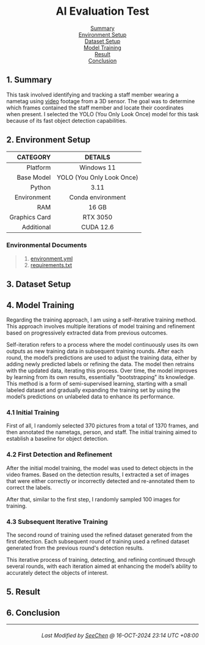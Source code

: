 <div align=center>

# AI Evaluation Test

[Summary](#1-summary)</br>
[Environment Setup](#2-environment-setup)</br>
[Dataset Setup](#3-dataset-setup)</br>
[Model Training](#4-model-training)</br>
[Result](#5-result)</br>
[Conclusion](#6-conclusion)

</div>

## 1. Summary
This task involved identifying and tracking a staff member wearing a nametag using [video](sample.mp4) footage from a 3D sensor. The goal was to determine which frames contained the staff member and locate their coordinates when present. I selected the YOLO (You Only Look Once) model for this task because of its fast object detection capabilities.


## 2. Environment Setup
|CATEGORY|DETAILS|
|---:|:---:|
|Platform|Windows 11|
|Base Model|YOLO (You Only Look Once)|
|Python|3.11|
|Environment|Conda environment|
|RAM|16 GB|
|Graphics Card|RTX 3050|
|Additional|CUDA 12.6|

### Environmental Documents
> 1. [environment.yml](./environment.yml)
> 2. [requirements.txt](./requirements.txt)

## 3. Dataset Setup

## 4. Model Training
Regarding the training approach, I am using a self-iterative training method. This approach involves multiple iterations of model training and refinement based on progressively extracted data from previous outcomes.

Self-iteration refers to a process where the model continuously uses its own outputs as new training data in subsequent training rounds. After each round, the model’s predictions are used to adjust the training data, either by adding newly predicted labels or refining the data. The model then retrains with the updated data, iterating this process. Over time, the model improves by learning from its own results, essentially "bootstrapping" its knowledge. This method is a form of semi-supervised learning, starting with a small labeled dataset and gradually expanding the training set by using the model’s predictions on unlabeled data to enhance its performance.

### 4.1 Initial Training
First of all, I randomly selected 370 pictures from a total of 1370 frames, and then annotated the nametags, person, and staff. The initial training aimed to establish a baseline for object detection.

### 4.2 First Detection and Refinement
After the initial model training, the model was used to detect objects in the video frames. Based on the detection results, I extracted a set of images that were either correctly or incorrectly detected and re-annotated them to correct the labels.

After that, similar to the first step, I randomly sampled 100 images for training.

### 4.3 Subsequent Iterative Training
The second round of training used the refined dataset generated from the first detection. Each subsequent round of training used a refined dataset generated from the previous round's detection results. 

This iterative process of training, detecting, and refining continued through several rounds, with each iteration aimed at enhancing the model’s ability to accurately detect the objects of interest.

## 5. Result


## 6. Conclusion



---
<div align="right">

###### *Last Modified by [SeeChen](https://github.com/SeeChen/) @ 16-OCT-2024 23:14 UTC +08:00*
</div>